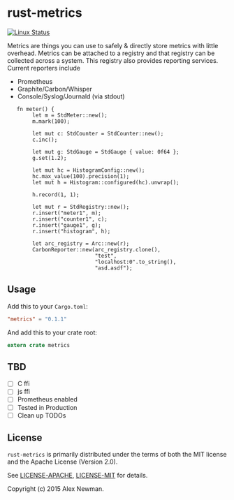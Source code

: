 # rust-metrics
[![Linux Status](https://travis-ci.org/posix4e/rust-metrics.svg?branch=master)](https://travis-ci.org/posix4e/rust-metrics)

Metrics are things you can use to safely & directly store metrics with little overhead. Metrics
can be attached to a registry and that registry can be collected across a system. This registry
also provides reporting services. Current reporters include

- Prometheus
- Graphite/Carbon/Whisper
- Console/Syslog/Journald (via stdout)

```
   fn meter() {
        let m = StdMeter::new();
        m.mark(100);

        let mut c: StdCounter = StdCounter::new();
        c.inc();

        let mut g: StdGauge = StdGauge { value: 0f64 };
        g.set(1.2);

        let mut hc = HistogramConfig::new();
        hc.max_value(100).precision(1);
        let mut h = Histogram::configured(hc).unwrap();

        h.record(1, 1);

        let mut r = StdRegistry::new();
        r.insert("meter1", m);
        r.insert("counter1", c);
        r.insert("gauge1", g);
        r.insert("histogram", h);

        let arc_registry = Arc::new(r);
        CarbonReporter::new(arc_registry.clone(),
                            "test",
                            "localhost:0".to_string(),
                            "asd.asdf");
```

## Usage


Add this to your `Cargo.toml`:

```toml
"metrics" = "0.1.1"
```

And add this to your crate root:

```rust
extern crate metrics
```

## TBD

- [ ] C ffi
- [ ] js ffi
- [ ] Prometheus enabled
- [ ] Tested in Production
- [ ] Clean up TODOs

## License

`rust-metrics` is primarily distributed under the terms of both the MIT license and the
Apache License (Version 2.0).

See [LICENSE-APACHE](LICENSE-APACHE), [LICENSE-MIT](LICENSE-MIT) for details.

Copyright (c) 2015 Alex Newman.
